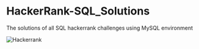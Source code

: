 # HackerRank-SQL_Solutions
The solutions of all SQL hackerrank challenges using MySQL environment

![Hackerrank](https://www.google.com/imgres?imgurl=https%3A%2F%2Fcdn-images-1.medium.com%2Fmax%2F2600%2F1*UGT1Rh9xLww3JeIDR1F0RQ.png&imgrefurl=https%3A%2F%2Ftowardsai.net%2Fp%2Fmachine-learning%2Fhow-i-screwed-up-a-hackerrank-test-with-a-line-of-code&tbnid=4rKooyRRDNVjlM&vet=12ahUKEwiA6uefud31AhXJ13MBHYw-BvMQMygAegUIARC7AQ..i&docid=NR84pdDG488_sM&w=2600&h=1485&itg=1&q=hackerrank%20logo&ved=2ahUKEwiA6uefud31AhXJ13MBHYw-BvMQMygAegUIARC7AQ)
